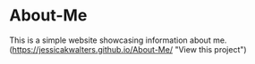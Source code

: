 # About-Me
This is a simple website showcasing information about me.
(https://jessicakwalters.github.io/About-Me/ "View this project") 
